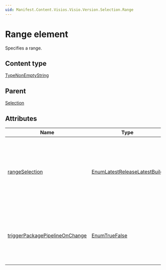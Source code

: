 ```yaml
---
uid: Manifest.Content.Visios.Visio.Version.Selection.Range
---
```


# Range element

Specifies a range.

## Content type

[TypeNonEmptyString](xref:Manifest-TypeNonEmptyString)

## Parent

[Selection](xref:Manifest.Content.Visios.Visio.Version.Selection)

## Attributes

|Name|Type|Required|Description|
|--- |--- |--- |--- |
|[rangeSelection](xref:Manifest.Content.Visios.Visio.Version.Selection.Range-rangeSelection)|[EnumLatestReleaseLatestBuild](xref:Manifest-EnumLatestReleaseLatestBuild)|Yes|Specifies whether the last version of the range (if used) should be a release or if it can be a development (build) version.|
|[triggerPackagePipelineOnChange](xref:Manifest.Content.Visios.Visio.Version.Selection.Range-triggerPackagePipelineOnChange )|[EnumTrueFalse](xref:Manifest-EnumTrueFalse)|Yes|Specifies whether a change to this item should trigger the package pipeline chain.|
